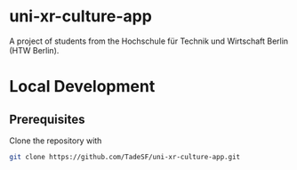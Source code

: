 # uni-xr-culture-app

A project of students from the Hochschule für Technik und Wirtschaft Berlin (HTW Berlin).

# Local Development

## Prerequisites
Clone the repository with
```bash
git clone https://github.com/TadeSF/uni-xr-culture-app.git
```